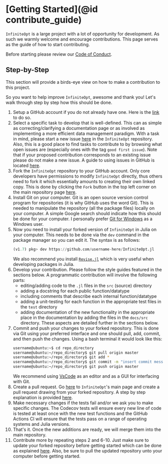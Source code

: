 # [Getting Started](@id contribute_guide)
`InfiniteOpt` is a large project with a lot of opportunity for development. As 
such we warmly welcome and encourage contributions. This page serves as the guide 
of how to start contributing.

Before starting please review our 
[Code of Conduct](https://github.com/infiniteopt/InfiniteOpt.jl/blob/master/CODE_OF_CONDUCT.md).

## Step-by-Step
This section will provide a birds-eye view on how to make a contribution to this 
project.

So you want to help improve `InfiniteOpt`, awesome and thank you! Let's walk 
through step by step how this should be done.

  1. Setup a GitHub account if you do not already have one. Here is the 
     [link](https://github.com/join) to do so.
  2. Select a specific task to develop that is well-defined. This can as simple as 
     correcting/clarifying a documentation page or as involved as implementing a 
     more efficient data management paradigm. With a task in mind, please start a new 
     issue [here](https://github.com/infiniteopt/InfiniteOpt.jl/issues) in the 
     `InfiniteOpt` repository. Also, this is a good place to find tasks to contribute to by 
     browsing what open issues are (especially ones with the tag `good first issue`). 
     Note that if your proposed contribution corresponds to an existing issue please 
     do not make a new issue. A guide to using issues in GitHub is located 
     [here](https://www.w3.org/International/i18n-activity/guidelines/issues.html).
  3. Fork the `InfiniteOpt` repository to your GitHub account. Only core 
     developers have permissions to modify `InfiniteOpt` directly, thus others need 
     to fork it which essentially amounts to creating their own linked copy. This is 
     done by clicking the `Fork` button in the top left corner on the main repository 
     page [here](https://github.com/infiniteopt/InfiniteOpt.jl).
  4. Install Git on your computer. Git is an open source version control program 
     for repositories (it is why GitHub uses the word Git). This is needed to manipulate 
     the repository (all the package files) locally on your computer. A simple Google 
     search should indicate how this should be done for your computer. I personally 
     prefer [Git for Windows](https://gitforwindows.org/) as a Windows user. 
  5. Now you need to install your forked version of `InfiniteOpt` in Julia on your 
     computer. This needs to be done via the `dev` command in the package manager 
     so you can edit it. The syntax is as follows:
     ```julia
     (v1.7) pkg> dev https://github.com/username-here/InfiniteOpt.jl
     ```
     We also recommend you install [`Revise.jl`](https://github.com/timholy/Revise.jl) 
     which is very useful when developing packages in Julia.
  6. Develop your contribution. Please follow the style guides featured in the 
     sections below. A programmatic contribution will involve the following parts:
      - editing/adding code to the `.jl` files in the `src` (source) directory
      - adding a docstring for each public function/datatype
      - including comments that describe each internal function/datatype
      - adding a unit-testing for each function in the appropriate test files in the 
        `test` directory
      - adding documentation of the new functionality in the appropriate place in the 
        documentation by adding the files in the `docs/src` directory.
     These aspects are detailed further in the sections below.
  7. Commit and push your changes to your forked repository. This is done via Git 
     using your preferred interface and one should pull, add, commit, and then push 
     the changes. Using a bash terminal it would look like this:
     ```bash
     username@ubuntu:~$ cd repo_directory
     username@ubuntu:~/repo_directory$ git pull origin master
     username@ubuntu:~/repo_directory$ git add *
     username@ubuntu:~/repo_directory$ git commit -m "insert commit message here"
     username@ubuntu:~/repo_directory$ git push origin master
     ```
     We recommend using [VsCode](https://www.julia-vscode.org/) as an editor and 
     as a GUI for interfacing with Git.
  8. Create a pull request. Go [here](https://github.com/infiniteopt/InfiniteOpt.jl) 
     to `InfiniteOpt`'s main page and create a pull request drawing from your forked 
     repository. A step by step explanation is provided 
     [here](https://jarv.is/notes/how-to-pull-request-fork-github/).
  9. Make necessary changes if the tests fail and/or we ask you to make specific 
     changes. The Codecov tests will ensure every new line of code is tested at least 
     once with the new test functions and the GitHub Actions CI will ensure that 
     the tests pass on a range of operating systems and Julia versions.
  10. That's it. Once the new additions are ready, we will merge them into the 
      main repository.
  11. Contribute more by repeating steps 2 and 6-10. Just make sure to update your 
     forked repository before getting started which can be done as explained 
     [here](https://github.com/KirstieJane/STEMMRoleModels/wiki/Syncing-your-fork-to-the-original-repository-via-the-browser). 
     Also, be sure to pull the updated repository unto your computer before getting 
     started.
